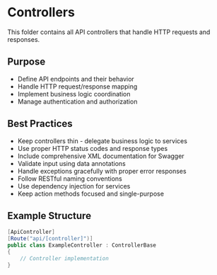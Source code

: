 # Controllers

This folder contains all API controllers that handle HTTP requests and responses.

## Purpose
- Define API endpoints and their behavior
- Handle HTTP request/response mapping
- Implement business logic coordination
- Manage authentication and authorization

## Best Practices
- Keep controllers thin - delegate business logic to services
- Use proper HTTP status codes and response types
- Include comprehensive XML documentation for Swagger
- Validate input using data annotations
- Handle exceptions gracefully with proper error responses
- Follow RESTful naming conventions
- Use dependency injection for services
- Keep action methods focused and single-purpose

## Example Structure
```csharp
[ApiController]
[Route("api/[controller]")]
public class ExampleController : ControllerBase
{
    // Controller implementation
}
```
